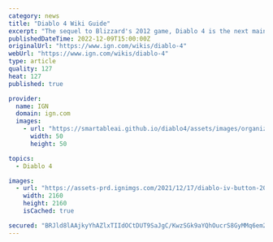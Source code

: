 ```yaml
---
category: news
title: "Diablo 4 Wiki Guide"
excerpt: "The sequel to Blizzard's 2012 game, Diablo 4 is the next main installment in the war between the high heavens and burning hells - and most importantly, ..."
publishedDateTime: 2022-12-09T15:00:00Z
originalUrl: "https://www.ign.com/wikis/diablo-4"
webUrl: "https://www.ign.com/wikis/diablo-4"
type: article
quality: 127
heat: 127
published: true

provider:
  name: IGN
  domain: ign.com
  images:
    - url: "https://smartableai.github.io/diablo4/assets/images/organizations/ign.com-50x50.jpg"
      width: 50
      height: 50

topics:
  - Diablo 4

images:
  - url: "https://assets-prd.ignimgs.com/2021/12/17/diablo-iv-button-2021-1639768661633.jpg"
    width: 2160
    height: 2160
    isCached: true

secured: "BRJld8lAAjkyYhAZlxTIIdOCtDUT9SaJgC/KwzSGk9aYQhOucrS8GyMMq6em2UcapO8sDxexxpDMFYdGrs1wY+xtmALGtv3Ek+HMIO0UQElCEWCWRI44+B+nE7nZGe38k0E4tm8jjI7X2606fugBc5j3IIN/aNM3bqPdwU+ifCfZ/Bk+6A712hrl7DBtk4H/KxJ6QrH3wj0TYEQMo3f4nAw3f7qgojP2Ks4tdtx00bhSd/GLdYCF9kd4al4UukFUiJ/bHRQ0a493Dy+3CEUBCE7rW3XwIgdto4FWet3UQhb26kjdXN074b8zRdjpyLxJunVNdybfWhOL93PtseytsGf2U1kKBjRDifXKV+vvb6k=;f98YS24QdMl/D3HVA3lfvA=="
---
```


